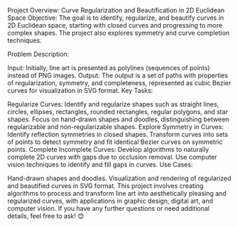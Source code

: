 Project Overview: Curve Regularization and Beautification in 2D Euclidean Space
Objective: The goal is to identify, regularize, and beautify curves in 2D Euclidean space, starting with closed curves and progressing to more complex shapes. The project also explores symmetry and curve completion techniques.

Problem Description:

Input: Initially, line art is presented as polylines (sequences of points) instead of PNG images.
Output: The output is a set of paths with properties of regularization, symmetry, and completeness, represented as cubic Bezier curves for visualization in SVG format.
Key Tasks:

Regularize Curves:
Identify and regularize shapes such as straight lines, circles, ellipses, rectangles, rounded rectangles, regular polygons, and star shapes.
Focus on hand-drawn shapes and doodles, distinguishing between regularizable and non-regularizable shapes.
Explore Symmetry in Curves:
Identify reflection symmetries in closed shapes.
Transform curves into sets of points to detect symmetry and fit identical Bezier curves on symmetric points.
Complete Incomplete Curves:
Develop algorithms to naturally complete 2D curves with gaps due to occlusion removal.
Use computer vision techniques to identify and fill gaps in curves.
Use Cases:

Hand-drawn shapes and doodles.
Visualization and rendering of regularized and beautified curves in SVG format.
This project involves creating algorithms to process and transform line art into aesthetically pleasing and regularized curves, with applications in graphic design, digital art, and computer vision. If you have any further questions or need additional details, feel free to ask! 😊
